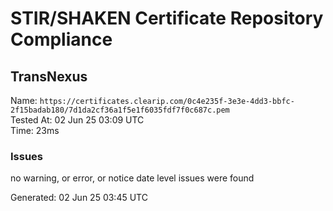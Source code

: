 # STIR/SHAKEN Certificate Repository Compliance

## TransNexus

Name: `https://certificates.clearip.com/0c4e235f-3e3e-4dd3-bbfc-2f15badab180/7d1da2cf36a1f5e1f6035fdf7f0c687c.pem`\
Tested At: 02 Jun 25 03:09 UTC\
Time: 23ms

### Issues

no warning, or error, or notice date level issues were found

Generated: 02 Jun 25 03:45 UTC